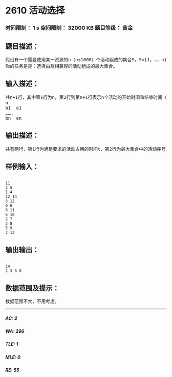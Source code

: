 # 2610 活动选择   
### 时间限制： 1 s     空间限制： 32000 KB     题目等级： 黄金  
## 题目描述：  

<pre>
假设有一个需要使用某一资源的n（n≤1000）个活动组成的集合S，S={1，…，n}。该资源一次只能被一个活动占有，每一个活动有一个开始时间bi和结束时间ei（bi≤ei）。若bi>ej或者bj>ei，则活动i和活动j兼容。
你的任务是是：选择由互相兼容的活动组成的最大集合。
</pre>
  
  
## 输入描述：  

<pre>
共n+1行，其中第1行为n，第2行到第n+1行表示n个活动的开始时间和结束时间（中间用一个空格隔开），格式为：
n
b1  e1
…….
bn  en
</pre>
  
  
## 输出描述：  

<pre>
共有两行，第1行为满足要求的活动占用的时间t，第2行为最大集合中的活动序号，每个序号之间用一个空格隔开。
</pre>
  
  
## 样例输入：  

<pre><code>
11
3 5
1 4
12 14
8 12
0 6
8 11
6 10
5 7
3 8
5 9
2 13
</code></pre>
  
  
## 输出输出：  

<pre><code>
14
2 3 6 8
</code></pre>
  
  
## 数据范围及提示：  

<pre>
数据范围不大，不用考虑。
</pre>
  
  
***  

##### AC: 2  
##### WA: 296  
##### TLE: 1  
##### MLE: 0  
##### RE: 55  

